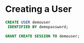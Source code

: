 # Creating a User
```sql
CREATE USER demouser
 IDENTIFIED BY demopassword;
 
GRANT CREATE SESSION TO demouser;
```
